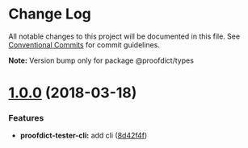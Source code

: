 # Change Log

All notable changes to this project will be documented in this file.
See [Conventional Commits](https://conventionalcommits.org) for commit guidelines.

**Note:** Version bump only for package @proofdict/types

<a name="1.0.0"></a>
# [1.0.0](https://github.com/proofdict/proofdict/compare/1.2.1...1.0.0) (2018-03-18)


### Features

* **proofdict-tester-cli:** add cli ([8d42f4f](https://github.com/proofdict/proofdict/commit/8d42f4f))
